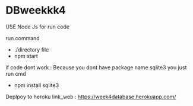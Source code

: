 # DBweekkk4

USE Node Js for run code

run command 
  - ./directory file
  - npm start

if code dont work : Because you dont have package name sqlite3 you just run cmd
  - npm install sqlite3
  
Deplpoy to heroku link_web : https://week4database.herokuapp.com/
